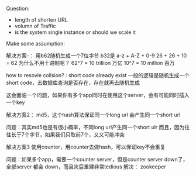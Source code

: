 
Question:
- length of shorten URL
- volumn of Traffic 
- is the system single instance or should we scale it


Make some assumption:




解决方案-：
用b62随机生成一个7位字节
b32是 a-z + A-Z + 0-9
26 + 26 + 10 = 62
为什么不用十进制呢？ 62^7 = 10 trillion 万亿
10^7 = 10 million 百万

how to resovle collsion? : short code already exist
一般的逻辑是随机生成一个short code，去数据库查询是否存在，存在就再去随机生成

这会面临一个问题，如果你有多个app同时在使用这个server，会有可能同时插入一个key

解决方案2： 
md5，这个hash算法保证同一个long url 会产生同一个short url

问题：其实md5也是有很小概率，不同long url产生同一个short ulr
而且，因为往往长于7个字节，如果我们只取前7个，又又可能冲突

解决方案3
使用counter，用counter去做hash，可以保证key不会重复

问题：如果多个app，需要一个counter server，但是counter server down了，全部server 都会 down，而且灾后重建非常tedious
解决： zookeeper